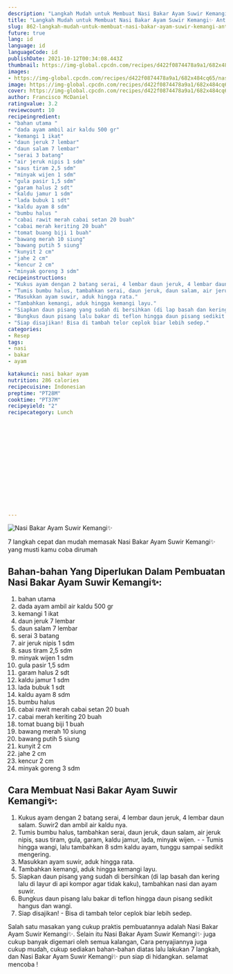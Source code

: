 ```yaml
---
description: "Langkah Mudah untuk Membuat Nasi Bakar Ayam Suwir Kemangi✨ Anti Gagal"
title: "Langkah Mudah untuk Membuat Nasi Bakar Ayam Suwir Kemangi✨ Anti Gagal"
slug: 862-langkah-mudah-untuk-membuat-nasi-bakar-ayam-suwir-kemangi-anti-gagal
future: true
lang: id
language: id
languageCode: id
publishDate: 2021-10-12T00:34:08.443Z 
thumbnail: https://img-global.cpcdn.com/recipes/d422f0874478a9a1/682x484cq65/nasi-bakar-ayam-suwir-kemangi-foto-resep-utama.png
images:
- https://img-global.cpcdn.com/recipes/d422f0874478a9a1/682x484cq65/nasi-bakar-ayam-suwir-kemangi-foto-resep-utama.png
image: https://img-global.cpcdn.com/recipes/d422f0874478a9a1/682x484cq65/nasi-bakar-ayam-suwir-kemangi-foto-resep-utama.png
cover: https://img-global.cpcdn.com/recipes/d422f0874478a9a1/682x484cq65/nasi-bakar-ayam-suwir-kemangi-foto-resep-utama.png
author: Francisco McDaniel
ratingvalue: 3.2
reviewcount: 10
recipeingredient:
- "bahan utama "
- "dada ayam ambil air kaldu 500 gr"
- "kemangi 1 ikat"
- "daun jeruk 7 lembar"
- "daun salam 7 lembar"
- "serai 3 batang"
- "air jeruk nipis 1 sdm"
- "saus tiram 2,5 sdm"
- "minyak wijen 1 sdm"
- "gula pasir 1,5 sdm"
- "garam halus 2 sdt"
- "kaldu jamur 1 sdm"
- "lada bubuk 1 sdt"
- "kaldu ayam 8 sdm"
- "bumbu halus "
- "cabai rawit merah cabai setan 20 buah"
- "cabai merah keriting 20 buah"
- "tomat buang biji 1 buah"
- "bawang merah 10 siung"
- "bawang putih 5 siung"
- "kunyit 2 cm"
- "jahe 2 cm"
- "kencur 2 cm"
- "minyak goreng 3 sdm"
recipeinstructions:
- "Kukus ayam dengan 2 batang serai, 4 lembar daun jeruk, 4 lembar daun salam. Suwir2 dan ambil air kaldu nya."
- "Tumis bumbu halus, tambahkan serai, daun jeruk, daun salam, air jeruk nipis, saus tiram, gula, garam, kaldu jamur, lada, minyak wijen.   Tumis hingga wangi, lalu tambahkan 8 sdm kaldu ayam, tunggu sampai sedikit mengering."
- "Masukkan ayam suwir, aduk hingga rata."
- "Tambahkan kemangi, aduk hingga kemangi layu."
- "Siapkan daun pisang yang sudah di bersihkan (di lap basah dan kering lalu di layur di api kompor agar tidak kaku), tambahkan nasi dan ayam suwir."
- "Bungkus daun pisang lalu bakar di teflon hingga daun pisang sedikit hangus dan wangi."
- "Siap disajikan! Bisa di tambah telor ceplok biar lebih sedep."
categories:
- Resep
tags:
- nasi
- bakar
- ayam

katakunci: nasi bakar ayam 
nutrition: 286 calories
recipecuisine: Indonesian
preptime: "PT28M"
cooktime: "PT37M"
recipeyield: "2"
recipecategory: Lunch


     
    
    
    
    
    
    
    
    
    
    
      
    
---
```



![Nasi Bakar Ayam Suwir Kemangi✨](https://img-global.cpcdn.com/recipes/d422f0874478a9a1/682x484cq65/nasi-bakar-ayam-suwir-kemangi-foto-resep-utama.png)

7 langkah cepat dan mudah memasak  Nasi Bakar Ayam Suwir Kemangi✨ yang musti kamu coba dirumah

<!--inarticleads1-->

## Bahan-bahan Yang Diperlukan Dalam Pembuatan Nasi Bakar Ayam Suwir Kemangi✨:

1. bahan utama 
1. dada ayam ambil air kaldu 500 gr
1. kemangi 1 ikat
1. daun jeruk 7 lembar
1. daun salam 7 lembar
1. serai 3 batang
1. air jeruk nipis 1 sdm
1. saus tiram 2,5 sdm
1. minyak wijen 1 sdm
1. gula pasir 1,5 sdm
1. garam halus 2 sdt
1. kaldu jamur 1 sdm
1. lada bubuk 1 sdt
1. kaldu ayam 8 sdm
1. bumbu halus 
1. cabai rawit merah cabai setan 20 buah
1. cabai merah keriting 20 buah
1. tomat buang biji 1 buah
1. bawang merah 10 siung
1. bawang putih 5 siung
1. kunyit 2 cm
1. jahe 2 cm
1. kencur 2 cm
1. minyak goreng 3 sdm



<!--inarticleads2-->

## Cara Membuat Nasi Bakar Ayam Suwir Kemangi✨:

1. Kukus ayam dengan 2 batang serai, 4 lembar daun jeruk, 4 lembar daun salam. Suwir2 dan ambil air kaldu nya.
1. Tumis bumbu halus, tambahkan serai, daun jeruk, daun salam, air jeruk nipis, saus tiram, gula, garam, kaldu jamur, lada, minyak wijen.  -  - Tumis hingga wangi, lalu tambahkan 8 sdm kaldu ayam, tunggu sampai sedikit mengering.
1. Masukkan ayam suwir, aduk hingga rata.
1. Tambahkan kemangi, aduk hingga kemangi layu.
1. Siapkan daun pisang yang sudah di bersihkan (di lap basah dan kering lalu di layur di api kompor agar tidak kaku), tambahkan nasi dan ayam suwir.
1. Bungkus daun pisang lalu bakar di teflon hingga daun pisang sedikit hangus dan wangi.
1. Siap disajikan! - Bisa di tambah telor ceplok biar lebih sedep.




Salah satu masakan yang cukup praktis pembuatannya adalah  Nasi Bakar Ayam Suwir Kemangi✨. Selain itu  Nasi Bakar Ayam Suwir Kemangi✨  juga cukup banyak digemari oleh semua kalangan, Cara penyajiannya juga cukup mudah, cukup sediakan bahan-bahan diatas lalu lakukan 7 langkah, dan  Nasi Bakar Ayam Suwir Kemangi✨  pun siap di hidangkan. selamat mencoba !
